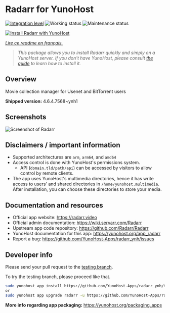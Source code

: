 <!--
N.B.: This README was automatically generated by https://github.com/YunoHost/apps/tree/master/tools/README-generator
It shall NOT be edited by hand.
-->

# Radarr for YunoHost

[![Integration level](https://dash.yunohost.org/integration/radarr.svg)](https://dash.yunohost.org/appci/app/radarr) ![Working status](https://ci-apps.yunohost.org/ci/badges/radarr.status.svg) ![Maintenance status](https://ci-apps.yunohost.org/ci/badges/radarr.maintain.svg)

[![Install Radarr with YunoHost](https://install-app.yunohost.org/install-with-yunohost.svg)](https://install-app.yunohost.org/?app=radarr)

*[Lire ce readme en français.](./README_fr.md)*

> *This package allows you to install Radarr quickly and simply on a YunoHost server.
If you don't have YunoHost, please consult [the guide](https://yunohost.org/#/install) to learn how to install it.*

## Overview

Movie collection manager for Usenet and BitTorrent users

**Shipped version:** 4.6.4.7568~ynh1

## Screenshots

![Screenshot of Radarr](./doc/screenshots/screenshot.jpg)

## Disclaimers / important information

* Supported architectures are `arm`, `arm64`, and `amd64`
* Access control is done with YunoHost's permissions system.
  * API (`domain.tld/path/api`) can be accessed by visitors to allow control by remote clients.
* The app uses YunoHost's multimedia directories, hence it has write access to users' and shared directories in `/home/yunohost.multimedia`. After installation, you can choose these directories to store your media.

## Documentation and resources

* Official app website: <https://radarr.video>
* Official admin documentation: <https://wiki.servarr.com/Radarr>
* Upstream app code repository: <https://github.com/Radarr/Radarr>
* YunoHost documentation for this app: <https://yunohost.org/app_radarr>
* Report a bug: <https://github.com/YunoHost-Apps/radarr_ynh/issues>

## Developer info

Please send your pull request to the [testing branch](https://github.com/YunoHost-Apps/radarr_ynh/tree/testing).

To try the testing branch, please proceed like that.

``` bash
sudo yunohost app install https://github.com/YunoHost-Apps/radarr_ynh/tree/testing --debug
or
sudo yunohost app upgrade radarr -u https://github.com/YunoHost-Apps/radarr_ynh/tree/testing --debug
```

**More info regarding app packaging:** <https://yunohost.org/packaging_apps>
